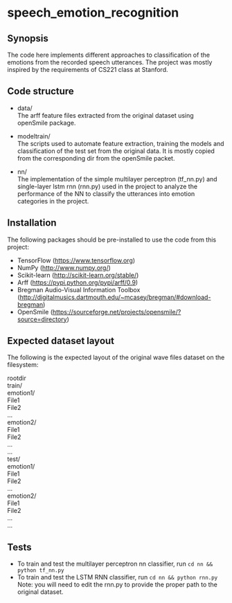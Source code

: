 # speech_emotion_recognition
## Synopsis

The code here implements different approaches to classification of the emotions from the recorded speech utterances. The project was mostly inspired by the requirements of CS221 class at Stanford.

## Code structure

 - data/  
   The arff feature files extracted from the original dataset using openSmile package.

 - modeltrain/  
   The scripts used to automate feature extraction, training the models and classification of the test set from the original data. It is mostly copied from the corresponding dir from the openSmile packet.  

 - nn/  
   The implementation of the simple multilayer perceptron (tf_nn.py) and single-layer lstm rnn (rnn.py) used in the project to analyze the performance of the NN to classify the utterances into emotion categories in the project.

## Installation

The following packages should be pre-installed to use the code from this project:

- TensorFlow (https://www.tensorflow.org)
- NumPy (http://www.numpy.org/)
- Scikit-learn (http://scikit-learn.org/stable/)
- Arff (https://pypi.python.org/pypi/arff/0.9)
- Bregman Audio-Visual Information Toolbox (http://digitalmusics.dartmouth.edu/~mcasey/bregman/#download-bregman)
- OpenSmile (https://sourceforge.net/projects/opensmile/?source=directory)

## Expected dataset layout

The following is the expected layout of the original wave files dataset on the filesystem:

   rootdir  
      train/  
            emotion1/  
                File1  
                File2  
                ...  
            emotion2/  
                File1  
                File2  
                ...  
            ...  
      test/  
            emotion1/  
                File1  
                File2  
                ...  
            emotion2/  
                File1  
                File2  
                ...  
            ...  

## Tests

- To train and test the multilayer perceptron nn classifier, run `cd nn && python tf_nn.py`
- To train and test the LSTM RNN classifier, run `cd nn && python rnn.py`
   Note: you will need to edit the rnn.py to provide the proper path to the original dataset.
